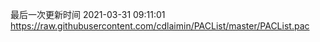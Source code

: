 最后一次更新时间 2021-03-31 09:11:01
https://raw.githubusercontent.com/cdlaimin/PACList/master/PACList.pac

